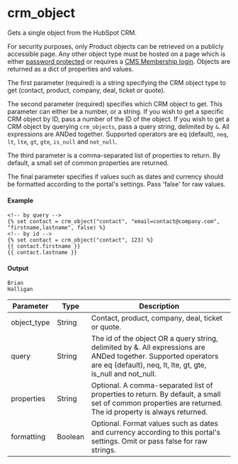 # crm_object
Gets a single object from the HubSpot CRM.

For security purposes, only Product objects can be retrieved on a publicly accessible page. Any other object type must be hosted on a page which is either [password protected](https://knowledge.hubspot.com/cos-pages-editor/how-can-i-password-protect-my-pages) or requires a [CMS Membership login](https://knowledge.hubspot.com/articles/kcs_article/cms-pages-editor/control-audience-access-to-pages). Objects are returned as a dict of properties and values.

The first parameter (required) is a string specifying the CRM object type to get (contact, product, company, deal, ticket or quote).

The second parameter (required) specifies which CRM object to get. This parameter can either be a number, or a string. If you wish to get a specific CRM object by ID, pass a number of the ID of the object. If you wish to get a CRM object by querying `crm_objects`, pass a query string, delimited by `&`. All expressions are ANDed together. Supported operators are eq (default), `neq`, `lt`, `lte`, `gt`, `gte`, `is_null` and `not_null`.

The third parameter is a comma-separated list of properties to return. By default, a small set of common properties are returned.

The final parameter specifies if values such as dates and currency should be formatted according to the portal's settings. Pass 'false' for raw values.

#### Example
```jinja2
<!-- by query -->
{% set contact = crm_object("contact", "email=contact@company.com", "firstname,lastname", false) %}
<!-- by id -->
{% set contact = crm_object("contact", 123) %}
{{ contact.firstname }}
{{ contact.lastname }}
```

#### Output
```jinja2
Brian
Halligan
```

| Parameter | Type | Description | 
|  ------  |  ------  |  ------  | 
| object_type | String | Contact, product, company, deal, ticket or quote. | 
| query | String | The id of the object OR a query string, delimited by &. All expressions are ANDed together. Supported operators are eq (default), neq, lt, lte, gt, gte, is_null and not_null. | 
| properties | String | Optional. A comma-separated list of properties to return. By default, a small set of common properties are returned. The id property is always returned. | 
| formatting | Boolean | Optional. Format values such as dates and currency according to this portal's settings. Omit or pass false for raw strings. | 

